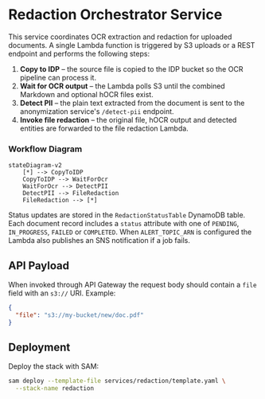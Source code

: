 # Redaction Orchestrator Service

This service coordinates OCR extraction and redaction for uploaded documents. A
single Lambda function is triggered by S3 uploads or a REST endpoint and
performs the following steps:

1. **Copy to IDP** – the source file is copied to the IDP bucket so the OCR
   pipeline can process it.
2. **Wait for OCR output** – the Lambda polls S3 until the combined Markdown
   and optional hOCR files exist.
3. **Detect PII** – the plain text extracted from the document is sent to the
   anonymization service's `/detect-pii` endpoint.
4. **Invoke file redaction** – the original file, hOCR output and detected
   entities are forwarded to the file redaction Lambda.

### Workflow Diagram

```mermaid
stateDiagram-v2
    [*] --> CopyToIDP
    CopyToIDP --> WaitForOcr
    WaitForOcr --> DetectPII
    DetectPII --> FileRedaction
    FileRedaction --> [*]
```

Status updates are stored in the ``RedactionStatusTable`` DynamoDB table.
Each document record includes a ``status`` attribute with one of
``PENDING``, ``IN_PROGRESS``, ``FAILED`` or ``COMPLETED``. When
``ALERT_TOPIC_ARN`` is configured the Lambda also publishes an SNS
notification if a job fails.

## API Payload

When invoked through API Gateway the request body should contain a `file` field
with an `s3://` URI. Example:

```json
{
  "file": "s3://my-bucket/new/doc.pdf"
}
```

## Deployment

Deploy the stack with SAM:

```bash
sam deploy --template-file services/redaction/template.yaml \
  --stack-name redaction
```
